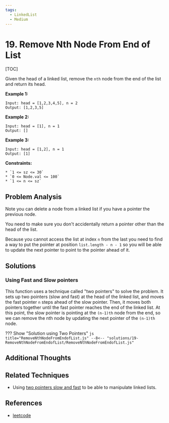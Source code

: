 ```yaml
---
tags:
  - LinkedList
  - Medium
---
```


# 19. Remove Nth Node From End of List

[TOC]

Given the head of a linked list, remove the `nth` node from the end of the list and return its head.


**Example 1:**

```
Input: head = [1,2,3,4,5], n = 2
Output: [1,2,3,5]
```

**Example 2:**

```
Input: head = [1], n = 1
Output: []
```

**Example 3:**

```
Input: head = [1,2], n = 1
Output: [1]
```

**Constraints:**

```
* `1 <= sz <= 30`
* `0 <= Node.val <= 100`
* `1 <= n <= sz`
```

## Problem Analysis

Note you can delete a node from a linked list if you have a pointer the previous node.

You need to make sure you don't accidentally return a pointer other than the head of the list.

Because you cannot access the list at index `n` from the last you need to find a way to put the pointer at position `list.length - n - 1` so you will be able to update the next pointer to point to the pointer ahead of it.

## Solutions

### Using Fast and Slow pointers

This function uses a technique called "two pointers" to solve the problem. It sets up two pointers (slow and fast) at the head of the linked list, and moves the fast pointer `n` steps ahead of the slow pointer. Then, it moves both pointers together until the fast pointer reaches the end of the linked list. At this point, the slow pointer is pointing at the `(n-1)th` node from the end, so we can remove the nth node by updating the next pointer of the `(n-1)th` node.

??? Show "Solution using Two Pointers"
`js title="RemoveNthNodeFromEndofList.js"
    --8<-- "solutions/19-RemoveNthNodeFromEndofList/RemoveNthNodeFromEndofList.js"
    `

## Additional Thoughts

## Related Techniques

- Using [two pointers slow and fast](/techniques/#6-using-two-pointers-slow-and-fast-for-linked-lists) to be able to manipulate linked lists.

## References

- [leetcode](https://leetcode.com/problems/remove-nth-node-from-end-of-list/)
